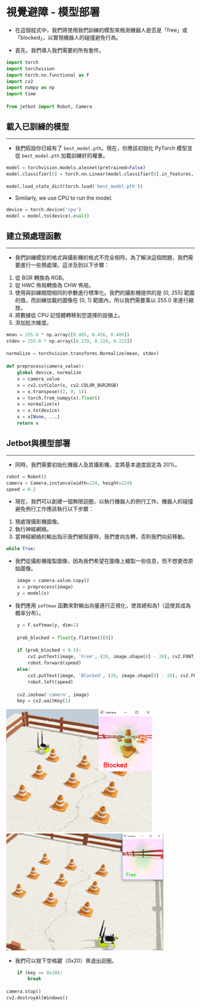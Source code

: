 # **視覺避障 - 模型部署**

* 在這個程式中，我們將使用我們訓練的模型來檢測機器人是否是「free」或「blocked」，以實現機器人的碰撞避免行為。

* 首先，我們導入我們需要的所有套件。
                                    
```python
import torch
import torchvision
import torch.nn.functional as F
import cv2
import numpy as np
import time

from jetbot import Robot, Camera

```

## 載入已訓練的模型
*** 

* 我們假設你已經有了 `best_model.pth`。現在，你應該初始化 PyTorch 模型並從 `best_model.pth` 加載訓練好的權重。

                                    
```python
model = torchvision.models.alexnet(pretrained=False)
model.classifier[6] = torch.nn.Linear(model.classifier[6].in_features, 2)

model.load_state_dict(torch.load('best_model.pth'))

```
                       
* Similarly, we use CPU to run the model.
                                    
```python
device = torch.device('cpu')
model = model.to(device).eval()

```

## 建立預處理函數
***	

* 我們訓練模型的格式與攝影機的格式不完全相符。為了解決這個問題，我們需要進行一些預處理。這涉及到以下步驟：

1. 從 BGR 轉換為 RGB。
2. 從 HWC 佈局轉換為 CHW 佈局。
3. 使用與訓練期間相同的參數進行標準化。我們的攝影機提供的是 [0, 255] 範圍的值，而訓練加載的圖像在 [0, 1] 範圍內，所以我們需要乘以 255.0 來進行縮放。
4. 將數據從 CPU 記憶體轉移到您選擇的設備上。
5. 添加批次維度。
                                    
                                    
```python
mean = 255.0 * np.array([0.485, 0.456, 0.406])
stdev = 255.0 * np.array([0.229, 0.224, 0.225])

normalize = torchvision.transforms.Normalize(mean, stdev)

def preprocess(camera_value):
    global device, normalize
    x = camera_value
    x = cv2.cvtColor(x, cv2.COLOR_BGR2RGB)
    x = x.transpose((2, 0, 1))
    x = torch.from_numpy(x).float()
    x = normalize(x)
    x = x.to(device)
    x = x[None, ...]
    return x

```

## Jetbot與模型部署
***

* 同時，我們需要初始化機器人及其攝影機，並將基本速度設定為 20%。
                                    
```python
robot = Robot()
camera = Camera.instance(width=224, height=224)
speed = 0.2
```

* 現在，我們可以創建一個無限迴圈，以執行機器人的例行工作。機器人的碰撞避免例行工作應該執行以下步驟：
  
1. 預處理攝影機圖像。
2. 執行神經網絡。
3. 當神經網絡的輸出指示我們被阻塞時，我們會向左轉，否則我們向前移動。

                                    
```python
while True:
```

* 我們從攝影機複製圖像，因為我們希望在圖像上繪製一些信息，而不想更改原始圖像。
                
```python
    image = camera.value.copy()
    x = preprocess(image)
    y = model(x)

```


* 我們應用 `softmax` 函數來對輸出向量進行正規化，使其總和為1（這使其成為概率分布）。
    
                                    
```python
    y = F.softmax(y, dim=1)

    prob_blocked = float(y.flatten()[0])

    if (prob_blocked < 0.5):
        cv2.putText(image, 'Free', (20, image.shape[0] - 20), cv2.FONT_HERSHEY_SIMPLEX, 0.8, (0, 255, 0), 2)
        robot.forward(speed)
    else:
        cv2.putText(image, 'Blocked', (20, image.shape[0] - 20), cv2.FONT_HERSHEY_SIMPLEX, 0.8, (0, 0, 255), 2)
        robot.left(speed)

    cv2.imshow('camera', image)
    key = cv2.waitKey(1)


```

<p float="left">
<img src="https://github.com/clifflin-isaacspace/Guideline/blob/main/Lesson/03.bmp" width="390" title="Feature_map" />
<img src="https://github.com/clifflin-isaacspace/Guideline/blob/main/Lesson/04.bmp" width="420" title="Feature_map" />
</p>

* 我們可以按下空格鍵（0x20）來退出迴圈。
                                    
```python
    if (key == 0x20):
        break

camera.stop()
cv2.destroyAllWindows()

```
